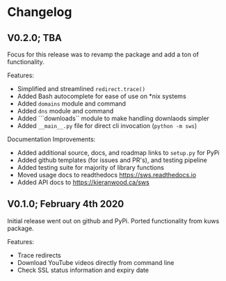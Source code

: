 # Changelog

## V0.2.0; TBA

Focus for this release was to revamp the package and add a ton of functionality.

Features:

- Simplified and streamlined `redirect.trace()`
- Added Bash autocomplete for ease of use on *nix systems
- Added ```domains``` module and command
- Added ```dns``` module and command
- Added ```downloads`` module to make handling downlaods simpler
- Added `__main__.py` file for direct cli invocation (`python -m sws`)

Documentation Improvements:
- Added additional source, docs, and roadmap links to ```setup.py``` for PyPi
- Added github templates (for issues and PR's), and testing pipeline
- Added testing suite for majority of library functions
- Moved usage docs to readthedocs https://sws.readthedocs.io
- Added API docs to https://kieranwood.ca/sws

## V0.1.0; February 4th 2020

Initial release went out on github and PyPi. Ported functionality from kuws package.

Features:

- Trace redirects
- Download YouTube videos directly from command line
- Check SSL status information and expiry date
